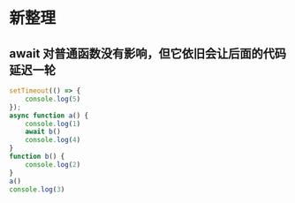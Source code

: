 # 新整理

## await 对普通函数没有影响，但它依旧会让后面的代码延迟一轮

```js
setTimeout(() => {
    console.log(5)
});
async function a() {
    console.log(1)
    await b()
    console.log(4)
}
function b() {
    console.log(2)
}
a()
console.log(3)

```

